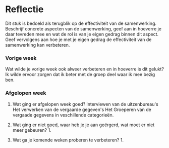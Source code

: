 Reflectie
==========

Dit stuk is bedoeld als terugblik op de effectiviteit van de samenwerking.
Beschrijf concrete aspecten van de samenwerking, geef aan in hoeverre je daar tevreden mee en wat de rol is
 van je eigen gedrag binnen dit aspect. Geef vervolgens aan hoe je met je eigen gedrag de effectiviteit van 
 de samenwerking kan verbeteren.
 

### Vorige week
Wat wilde je vorige week ook alweer verbeteren en in hoeverre is dit gelukt?   
Ik wilde ervoor zorgen dat ik beter met de groep deel waar ik mee bezig ben.

### Afgelopen week
1.  Wat ging er afgelopen week goed?
    Interviewen van de uitzenbureau's
    Het verwerken van de vergaarde gegeven's
    Het Groeperen van de vergaade gegevens in veschillende categorieën.

2. Wat ging er niet goed, waar heb je je aan geërgerd, wat moet er niet meer gebeuren?
    1. 
 
3. Wat ga je komende weken proberen te verbeteren?
    1.  